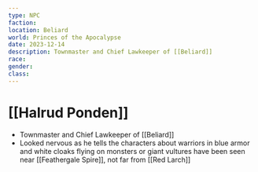 ```yaml
---
type: NPC
faction: 
location: Beliard
world: Princes of the Apocalypse
date: 2023-12-14
description: Townmaster and Chief Lawkeeper of [[Beliard]]
race: 
gender: 
class:
---
```

# [[Halrud Ponden]]

- Townmaster and Chief Lawkeeper of [[Beliard]]
- Looked nervous as he tells the characters about warriors in blue armor and white cloaks flying on monsters or giant vultures have been seen near [[Feathergale Spire]], not far from [[Red Larch]]